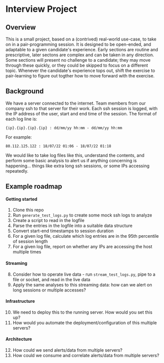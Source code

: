 # Interview Project

## Overview

This is a small project, based on a (contrived) real-world use-case, to take on in a pair-programming session.
It is designed to be open-ended, and adaptable to a given candidate's experience.
Early sections are routine and prescriptive, later sectons are complex and can be taken in any direction.
Some sections will present no challenge to a candidate; they may move through these quickly, or they could be skipped to focus on a different topic. 
Whenever the candidate's experience tops out, shift the exercise to pair-learning to figure out togther how to move forward with the exercise.

## Background

We have a server connected to the internet.
Team members from our company ssh to that server for their work.
Each ssh session is logged, with the IP address of the user, start and end time of the session.
The format of each log line is:

`{ip}.{ip}.{ip}.{ip} : dd/mm/yy hh:mm - dd/mm/yy hh:mm`

For example:

`80.112.125.122 : 18/07/22 01:06 - 18/07/22 01:18`

We would like to take log files like this, understand the contents, and perform some basic analysis to alert us if anything concerning is happening... things like extra long ssh sessions, or some IPs accessing repeatedly.

## Example roadmap

#### Getting started
1. Clone this repo
2. Run `generate_test_logs.py` to create some mock ssh logs to analyze
3. Create a script to read in the logfile
4. Parse the entries in the logfile into a suitable data structure
5. Convert start-end timestamps to session duration
6. For a given log file, calculate which log entries are in the 95th percentile of session length
7. For a given log file, report on whether any IPs are accessing the host multiple times

#### Streaming
8. Consider how to operate live data - run `stream_test_logs.py`, pipe to a file or socket, and read in the live data
9. Apply the same analyses to this streaming data: how can we alert on long sessions or multiple accesses?

#### Infrastructure
10. We need to deploy this to the running server. How would you set this up?
11. How would you automate the deployment/configuration of this multiple servers?

#### Architecture
12. How could we send alerts/data from multiple servers?
13. How could we consume and correlate alerts/data from multiple servers?